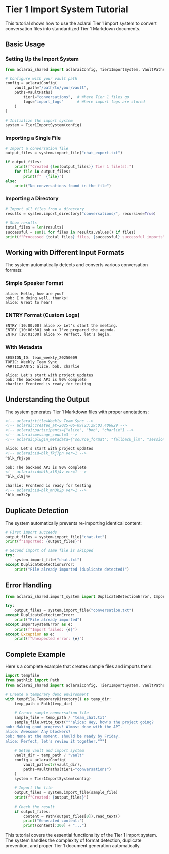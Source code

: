 # Tier 1 Import System Tutorial

This tutorial shows how to use the aclarai Tier 1 import system to convert conversation files into standardized Tier 1 Markdown documents.

## Basic Usage

### Setting Up the Import System

```python
from aclarai_shared import aclaraiConfig, Tier1ImportSystem, VaultPaths

# Configure with your vault path
config = aclaraiConfig(
    vault_path="/path/to/your/vault",
    paths=VaultPaths(
        tier1="conversations",  # Where Tier 1 files go
        logs="import_logs"      # Where import logs are stored
    )
)

# Initialize the import system
system = Tier1ImportSystem(config)
```

### Importing a Single File

```python
# Import a conversation file
output_files = system.import_file("chat_export.txt")

if output_files:
    print(f"Created {len(output_files)} Tier 1 file(s):")
    for file in output_files:
        print(f"  {file}")
else:
    print("No conversations found in the file")
```

### Importing a Directory

```python
# Import all files from a directory
results = system.import_directory("conversations/", recursive=True)

# Show results
total_files = len(results)
successful = sum(1 for files in results.values() if files)
print(f"Processed {total_files} files, {successful} successful imports")
```

## Working with Different Input Formats

The system automatically detects and converts various conversation formats:

### Simple Speaker Format
```
alice: Hello, how are you?
bob: I'm doing well, thanks!
alice: Great to hear!
```

### ENTRY Format (Custom Logs)
```
ENTRY [10:00:00] alice >> Let's start the meeting.
ENTRY [10:00:30] bob >> I've prepared the agenda.
ENTRY [10:01:00] alice >> Perfect, let's begin.
```

### With Metadata
```
SESSION_ID: team_weekly_20250609
TOPIC: Weekly Team Sync
PARTICIPANTS: alice, bob, charlie

alice: Let's start with project updates
bob: The backend API is 90% complete
charlie: Frontend is ready for testing
```

## Understanding the Output

The system generates Tier 1 Markdown files with proper annotations:

```markdown
<!-- aclarai:title=Weekly Team Sync -->
<!-- aclarai:created_at=2025-06-09T23:29:03.406829 -->
<!-- aclarai:participants=["alice", "bob", "charlie"] -->
<!-- aclarai:message_count=3 -->
<!-- aclarai:plugin_metadata={"source_format": "fallback_llm", "session_id": "team_weekly_20250609"} -->

alice: Let's start with project updates
<!-- aclarai:id=blk_fkj7pn ver=1 -->
^blk_fkj7pn

bob: The backend API is 90% complete
<!-- aclarai:id=blk_xl8j4v ver=1 -->
^blk_xl8j4v

charlie: Frontend is ready for testing
<!-- aclarai:id=blk_mn3k2p ver=1 -->
^blk_mn3k2p
```

## Duplicate Detection

The system automatically prevents re-importing identical content:

```python
# First import succeeds
output_files = system.import_file("chat.txt")
print(f"Imported: {output_files}")

# Second import of same file is skipped
try:
    system.import_file("chat.txt")
except DuplicateDetectionError:
    print("File already imported (duplicate detected)")
```

## Error Handling

```python
from aclarai_shared.import_system import DuplicateDetectionError, ImportSystemError

try:
    output_files = system.import_file("conversation.txt")
except DuplicateDetectionError:
    print("File already imported")
except ImportSystemError as e:
    print(f"Import failed: {e}")
except Exception as e:
    print(f"Unexpected error: {e}")
```

## Complete Example

Here's a complete example that creates sample files and imports them:

```python
import tempfile
from pathlib import Path
from aclarai_shared import aclaraiConfig, Tier1ImportSystem, VaultPaths

# Create a temporary demo environment
with tempfile.TemporaryDirectory() as temp_dir:
    temp_path = Path(temp_dir)
    
    # Create sample conversation file
    sample_file = temp_path / "team_chat.txt"
    sample_file.write_text("""alice: Hey, how's the project going?
bob: Making good progress! Almost done with the API.
alice: Awesome! Any blockers?
bob: None at the moment, should be ready by Friday.
alice: Perfect, let's review it together.""")
    
    # Setup vault and import system
    vault_dir = temp_path / "vault"
    config = aclaraiConfig(
        vault_path=str(vault_dir),
        paths=VaultPaths(tier1="conversations")
    )
    system = Tier1ImportSystem(config)
    
    # Import the file
    output_files = system.import_file(sample_file)
    print(f"Created: {output_files}")
    
    # Check the result
    if output_files:
        content = Path(output_files[0]).read_text()
        print("Generated content:")
        print(content[:200] + "...")
```

This tutorial covers the essential functionality of the Tier 1 import system. The system handles the complexity of format detection, duplicate prevention, and proper Tier 1 document generation automatically.